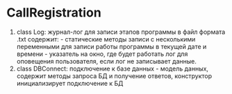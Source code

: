 # CallRegistration
1. class Log: журнал-лог для записи этапов программы в файл формата .txt
   содержит: - статические методы записи с несколькими переменными для записи работы программы в текущей дате и времени
             - указатель на окно, где будет работать лог для оповещения пользователя, если лог не записывает данные.
2. class DBConnect: подключение к базе данных - модель данных, содержит методы запроса БД и получение ответов, конструктор инициализирует подключение к БД
   
